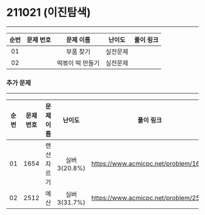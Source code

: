 # 211021 (이진탐색)

___

 

| 순번 | 문제 번호 |   문제 이름   |  난이도  | 풀이 링크 |
| :--: | :-------: | :-----------: | :------: | :-------: |
|  01  |           | 부품 찾기 | 실전문제 |           |
|  02  |           |   떡볶이 떡 만들기   | 실전문제 |           |



### 추가 문제

___



| 순번 | 문제 번호 | 문제 이름 | 난이도 | 풀이 링크 |
| :--: | :-------: | :-------:      | :----: | :-------: |
|  01  |   1654   | 랜선 자르기 |  실버3(20.8%)  | https://www.acmicpc.net/problem/1654   |
|  02  |   2512   | 예산 |   실버3(31.7%)   | https://www.acmicpc.net/problem/2512 |

